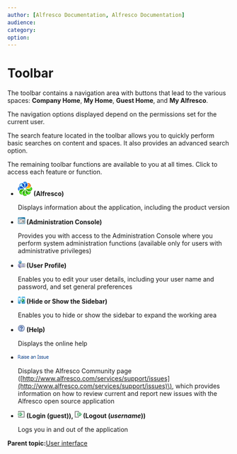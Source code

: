 ```yaml
---
author: [Alfresco Documentation, Alfresco Documentation]
audience: 
category: 
option: 
---
```


# Toolbar

The toolbar contains a navigation area with buttons that lead to the various spaces: **Company Home**, **My Home**, **Guest Home**, and **My Alfresco**.

The navigation options displayed depend on the permissions set for the current user.

The search feature located in the toolbar allows you to quickly perform basic searches on content and spaces. It also provides an advanced search option.

The remaining toolbar functions are available to you at all times. Click to access each feature or function.

-   **![application logo](../images/im-alfrescologo.png) \(Alfresco\)**

    Displays information about the application, including the product version

-   **![Administration Console](../images/im-adminconsole.png) \(Administration Console\)**

    Provides you with access to the Administration Console where you perform system administration functions \(available only for users with administrative privileges\)

-   **![User Profile](../images/im-user-options.png) \(User Profile\)**

    Enables you to edit your user details, including your user name and password, and set general preferences

-   **![Hide or Show the Sidebar](../images/im-hideshowsidebar.png) \(Hide or Show the Sidebar\)**

    Enables you to hide or show the sidebar to expand the working area

-   **![Help](../images/im-help.png) \(Help\)**

    Displays the online help

-   **![Raise an Issue link](../images/im-raiseissue.png)**

    Displays the Alfresco Community page \([http://www.alfresco.com/services/support/issues](http://www.alfresco.com/services/support/issues)\), which provides information on how to review current and report new issues with the Alfresco open source application

-   **![Login](../images/im-login.png) \(Login \(guest\)\), ![Logout](../images/im-logout.png) \(Logout \(*username*\)\)**

    Logs you in and out of the application


**Parent topic:**[User interface](../concepts/cuh-ui.md)

